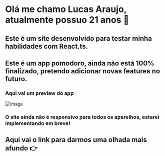 # Olá me chamo Lucas Araujo, atualmente possuo 21 anos 👋

## Este é um site desenvolvido para testar minha habilidades com React.ts.
## Este é um app pomodoro, ainda não está 100% finalizado, pretendo adicionar novas features no futuro.

### Aqui vai um preview do app
![image](https://user-images.githubusercontent.com/104575967/203081452-fb1aed11-5e6b-4242-bfb0-63528b54ebf5.png)

### O site ainda não é responsivo para todos os aparelhos, estarei implementando em breve!

## Aqui vai o link para darmos uma olhada mais afundo :point_right: 
